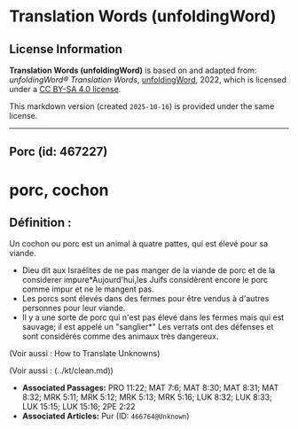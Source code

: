 # Translation Words (unfoldingWord)

## License Information

**Translation Words (unfoldingWord)** is based on and adapted from: _unfoldingWord® Translation Words_, [unfoldingWord](https://unfoldingword.org/utw), 2022, which is licensed under a [CC BY-SA 4.0 license](https://creativecommons.org/licenses/by-sa/4.0/legalcode.en).

This markdown version (created `2025-10-16`) is provided under the same license.



--------------------------------

## Porc (id: 467227)

porc, cochon
============

Définition :
------------

Un cochon ou porc est un animal à quatre pattes, qui est élevé pour sa viande.

* Dieu dit aux Israélites de ne pas manger de la viande de porc et de la considerer impure\*Aujourd'hui,les Juifs considèrent encore le porc comme impur et ne le mangent pas.
* Les porcs sont élevés dans des fermes pour être vendus à d'autres personnes pour leur viande.
* Il y a une sorte de porc qui n'est pas élevé dans les fermes mais qui est sauvage; il est appelé un "sanglier\*" Les verrats ont des défenses et sont considérés comme des animaux très dangereux.

(Voir aussi : How to Translate Unknowns)

(Voir aussi : (../kt/clean.md))

* **Associated Passages:** PRO 11:22; MAT 7:6; MAT 8:30; MAT 8:31; MAT 8:32; MRK 5:11; MRK 5:12; MRK 5:13; MRK 5:16; LUK 8:32; LUK 8:33; LUK 15:15; LUK 15:16; 2PE 2:22
* **Associated Articles:** Pur (ID: `466764@Unknown`)

